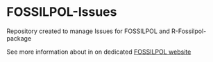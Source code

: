 # FOSSILPOL-Issues
Repository created to manage Issues for FOSSILPOL and R-Fossilpol-package

See more information about in on dedicated [FOSSILPOL
website](https://hope-uib-bio.github.io/FOSSILPOL-website/)

